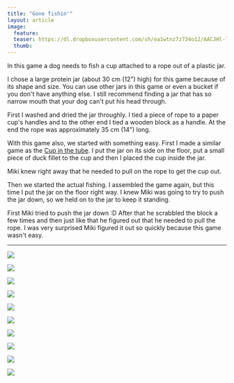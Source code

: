 ```yaml
---
title: "Gone fishin'"
layout: article
image:
  feature:
  teaser: https://dl.dropboxusercontent.com/sh/ea1wtnz7z734o12/AACJHl-lgHbDCrXxK4Sb3W_ha/aktivointi/onginta/DS15029-245px.jpg
  thumb:
---
```


In this game a dog needs to fish a cup attached to a rope out of a plastic jar.

I chose a large protein jar (about 30 cm (12") high) for this game because of its shape and size. You can use other jars in this game or even a bucket if you don't have anything else. I still recommend finding a jar that has so narrow mouth that your dog can't put his head through.

First I washed and dried the jar throughly. I tied a piece of rope to a paper cup's handles and to the other end I tied a wooden block as a handle. At the end the rope was approximately 35 cm (14") long.

With this game also, we started with something easy. First I made a similar game as the [Cup in the tube](http://minimuutti.com/en/activation/cup-in-the-tube/). I put the jar on its side on the floor, put a small piece of duck fillet to the cup and then I placed the cup inside the jar.

Miki knew right away that he needed to pull on the rope to get the cup out.

Then we started the actual fishing. I assembled the game again, but this time I put the jar on the floor right way. I knew Miki was going to try to push the jar down, so we held on to the jar to keep it standing.

First Miki tried to push the jar down :D After that he scrabbled the block a few times and then just like that he figured out that he needed to pull the rope. I was very surprised Miki figured it out so quickly because this game wasn't easy.

---

[![](https://dl.dropboxusercontent.com/sh/ea1wtnz7z734o12/AAC-ycToqEOfqbQujK-BFjvHa/aktivointi/onginta/DS14851-800px.jpg)](https://dl.dropboxusercontent.com/sh/ea1wtnz7z734o12/AADyOc7mKoGCAGwB_NlZVD_xa/aktivointi/onginta/DS14851.jpg)

[![](https://dl.dropboxusercontent.com/sh/ea1wtnz7z734o12/AADdWLNuHjRNtgyAioWy09yPa/aktivointi/onginta/DS14853-800px.jpg)](https://dl.dropboxusercontent.com/sh/ea1wtnz7z734o12/AABG_I9XlCPg7GPF8KCquLoYa/aktivointi/onginta/DS14853.jpg)

[![](https://dl.dropboxusercontent.com/sh/ea1wtnz7z734o12/AAA6oEk-8dLF61pJro1VIyfza/aktivointi/onginta/DS14856-800px.jpg)](https://dl.dropboxusercontent.com/sh/ea1wtnz7z734o12/AAAByqkEGJ--x1orYUZLXjW9a/aktivointi/onginta/DS14856.jpg)

[![](https://dl.dropboxusercontent.com/sh/ea1wtnz7z734o12/AACownZZGP5Xq7aHT9HhwCmpa/aktivointi/onginta/DS15029-800px.jpg)](https://dl.dropboxusercontent.com/sh/ea1wtnz7z734o12/AABOyFEdpbe93AJsRgtxp4kWa/aktivointi/onginta/DS15029.jpg)

[![](https://dl.dropboxusercontent.com/sh/ea1wtnz7z734o12/AABzbik9-JuKRZ7x6e6bOKlQa/aktivointi/onginta/DS14881-800px.jpg)](https://dl.dropboxusercontent.com/sh/ea1wtnz7z734o12/AACm3whGJ9_zksEGRYgIV-E2a/aktivointi/onginta/DS14881.jpg)

[![](https://dl.dropboxusercontent.com/sh/ea1wtnz7z734o12/AABdPbwVQCGPKqHFAp1nm5f7a/aktivointi/onginta/DS14965-800px.jpg)](https://dl.dropboxusercontent.com/sh/ea1wtnz7z734o12/AABQlyfUJYYjcxDZWfWtba7Xa/aktivointi/onginta/DS14965.jpg)

[![](https://dl.dropboxusercontent.com/sh/ea1wtnz7z734o12/AAAZJA5o0HQzdeB3WnRI2Ca-a/aktivointi/onginta/DS14972-800px.jpg)](https://dl.dropboxusercontent.com/sh/ea1wtnz7z734o12/AAAOX1b619S9Hv2R9TM5rsZWa/aktivointi/onginta/DS14972.jpg)

[![](https://dl.dropboxusercontent.com/sh/ea1wtnz7z734o12/AABv2LjHmUh8upwX3Kp2g417a/aktivointi/onginta/DS14929-800px.jpg)](https://dl.dropboxusercontent.com/sh/ea1wtnz7z734o12/AADj57KzkJY_mmqNrJYOjqLda/aktivointi/onginta/DS14929.jpg)

[![](https://dl.dropboxusercontent.com/sh/ea1wtnz7z734o12/AAB7Rs27Si1FopezQj1Q3tUsa/aktivointi/onginta/DS14944-800px.jpg)](https://dl.dropboxusercontent.com/sh/ea1wtnz7z734o12/AADPcWGI8up7GS00wwomKQpra/aktivointi/onginta/DS14944.jpg)

[![](https://dl.dropboxusercontent.com/sh/ea1wtnz7z734o12/AADlDqd066LrC_wr574WmZVWa/aktivointi/onginta/DS14945-800px.jpg)](https://dl.dropboxusercontent.com/sh/ea1wtnz7z734o12/AABcY3kxjYfFCXyq8iArblOna/aktivointi/onginta/DS14945.jpg)
